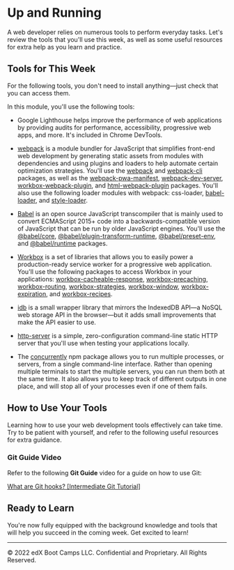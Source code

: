 # Up and Running
A web developer relies on numerous tools to perform everyday tasks. Let's review the tools that you'll use this week, as well as some useful resources for extra help as you learn and practice.

## Tools for This Week
For the following tools, you don't need to install anything—just check that you can access them.

In this module, you'll use the following tools:

* Google Lighthouse helps improve the performance of web applications by providing audits for performance, accessibility, progressive web apps, and more. It's included in Chrome DevTools.

* [webpack](https://webpack.js.org/) is a module bundler for JavaScript that simplifies front-end web development by generating static assets from modules with dependencies and using plugins and loaders to help automate certain optimization strategies. You'll use the [webpack](https://www.npmjs.com/package/webpack) and [webpack-cli](https://www.npmjs.com/package/webpack-cli) packages, as well as the [webpack-pwa-manifest](https://www.npmjs.com/package/webpack-pwa-manifest), [webpack-dev-server](https://www.npmjs.com/package/webpack-dev-server), [workbox-webpack-plugin](https://www.npmjs.com/package/workbox-webpack-plugin), and [html-webpack-plugin](https://www.npmjs.com/package/html-webpack-plugin) packages. You'll also use the following loader modules with webpack: css-loader, [babel-loader](https://www.npmjs.com/package/babel-loader), and [style-loader](https://www.npmjs.com/package/style-loader).

* [Babel](https://babeljs.io/) is an open source JavaScript transcompiler that is mainly used to convert ECMAScript 2015+ code into a backwards-compatible version of JavaScript that can be run by older JavaScript engines. You'll use the [@babel/core](https://www.npmjs.com/package/@babel/core), [@babel/plugin-transform-runtime](https://www.npmjs.com/package/@babel/plugin-transform-runtime), [@babel/preset-env](https://www.npmjs.com/package/@babel/preset-env), and [@babel/runtime](https://www.npmjs.com/package/@babel/runtime) packages.

* [Workbox](https://developers.google.com/web/tools/workbox) is a set of libraries that allows you to easily power a production-ready service worker for a progressive web application. You'll use the following packages to access Workbox in your applications: [workbox-cacheable-response](https://www.npmjs.com/package/workbox-cacheable-response), [workbox-precaching](https://www.npmjs.com/package/workbox-precaching), [workbox-routing](https://www.npmjs.com/package/workbox-routing), [workbox-strategies](https://www.npmjs.com/package/workbox-strategies), [workbox-window](https://www.npmjs.com/package/workbox-window), [workbox-expiration](https://www.npmjs.com/package/workbox-expiration), and [workbox-recipes](https://www.npmjs.com/package/workbox-recipes).

* [idb](https://www.npmjs.com/package/idb) is a small wrapper library that mirrors the IndexedDB API—a NoSQL web storage API in the browser—but it adds small improvements that make the API easier to use.

* [http-server](https://www.npmjs.com/package/http-server) is a simple, zero-configuration command-line static HTTP server that you'll use when testing your applications locally.

* The [concurrently](https://www.npmjs.com/package/concurrently) npm package allows you to run multiple processes, or servers, from a single command-line interface. Rather than opening multiple terminals to start the multiple servers, you can run them both at the same time. It also allows you to keep track of different outputs in one place, and will stop all of your processes even if one of them fails.

## How to Use Your Tools
Learning how to use your web development tools effectively can take time. Try to be patient with yourself, and refer to the following useful resources for extra guidance.

### Git Guide Video
Refer to the following **Git Guide** video for a guide on how to use Git:

[What are Git hooks? [Intermediate Git Tutorial]](https://www.youtube.com/watch?v=ZZgyILr-TjA)

## Ready to Learn
You're now fully equipped with the background knowledge and tools that will help you succeed in the coming week. Get excited to learn!

---
© 2022 edX Boot Camps LLC. Confidential and Proprietary. All Rights Reserved.